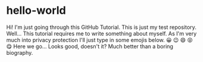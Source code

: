 # hello-world
Hi! I'm just going through this GitHub Tutorial. This is just my test repository.
Well... This tutorial requires me to write something about myself.
As I'm very much into privacy protection I'll just type in some emojis below.
😀
😉
😄
😝
😋
Here we go...
Looks good, doesn't it?
Much better than a boring biography.

